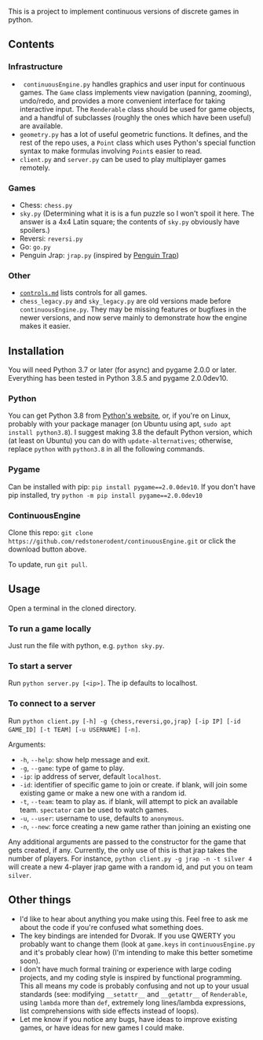 This is a project to implement continuous versions of discrete games in python.


## Contents

### Infrastructure

* ` continuousEngine.py` handles graphics and user input for continuous games. The `Game` class implements view navigation (panning, zooming), undo/redo, and provides a more convenient interface for taking interactive input. The `Renderable` class should be used for game objects, and a handful of subclasses (roughly the ones which have been useful) are available.
* `geometry.py` has a lot of useful geometric functions. It defines, and the rest of the repo uses, a `Point` class which uses Python's special function syntax to make formulas involving `Point`s easier to read.
* `client.py` and `server.py` can be used to play multiplayer games remotely.


### Games

* Chess: `chess.py`
* `sky.py` (Determining what it is is a fun puzzle so I won't spoil it here. The answer is a 4x4 Latin square; the contents of `sky.py` obviously have spoilers.)
* Reversi: `reversi.py`
* Go: `go.py`
* Penguin Jrap: `jrap.py` (inspired by [Penguin Trap](https://boardgamegeek.com/boardgame/225981/penguin-trap))

### Other

* [`controls.md`](controls.md) lists controls for all games.
* `chess_legacy.py` and `sky_legacy.py` are old versions made before `continuousEngine.py`. They may be missing features or bugfixes in the newer versions, and now serve mainly to demonstrate how the engine makes it easier.


## Installation

You will need Python 3.7 or later (for async) and pygame 2.0.0 or later. Everything has been tested in Python 3.8.5 and pygame 2.0.0dev10.

### Python

You can get Python 3.8 from [Python's website](https://www.python.org/), or, if you're on Linux, probably with your package manager (on Ubuntu using apt, `sudo apt install python3.8`). I suggest making 3.8 the default Python version, which (at least on Ubuntu) you can do with `update-alternatives`; otherwise, replace `python` with `python3.8` in all the following commands.

### Pygame

Can be installed with pip: `pip install pygame==2.0.0dev10`. If you don't have pip installed, try `python -m pip install pygame==2.0.0dev10`

### ContinuousEngine

Clone this repo: `git clone https://github.com/redstonerodent/continuousEngine.git` or click the download button above.

To update, run `git pull`.


## Usage

Open a terminal in the cloned directory.

### To run a game locally

Just run the file with python, e.g. `python sky.py`.

### To start a server

Run `python server.py [<ip>]`. The ip defaults to localhost.

### To connect to a server

Run `python client.py [-h] -g {chess,reversi,go,jrap} [-ip IP] [-id GAME_ID]
                        [-t TEAM] [-u USERNAME] [-n]`.

Arguments:

* `-h`, `--help`: show help message and exit.
* `-g`, `--game`: type of game to play.
* `-ip`: ip address of server, default `localhost`.
* `-id`: identifier of specific game to join or create. if blank, will join some existing game or make a new one with a random id.
* `-t`, `--team`: team to play as. if blank, will attempt to pick an available team. `spectator` can be used to watch games.
* `-u`, `--user`: username to use, defaults to `anonymous`.
* `-n`, `--new`: force creating a new game rather than joining an existing one

Any additional arguments are passed to the constructor for the game that gets created, if any. Currently, the only use of this is that jrap takes the number of players. For instance, `python client.py -g jrap -n -t silver 4` will create a new 4-player jrap game with a random id, and put you on team `silver`.

## Other things

* I'd like to hear about anything you make using this. Feel free to ask me about the code if you're confused what something does.
* The key bindings are intended for Dvorak. If you use QWERTY you probably want to change them (look at `game.keys` in `continuousEngine.py` and it's probably clear how) (I'm intending to make this better sometime soon).
* I don't have much formal training or experience with large coding projects, and my coding style is inspired by functional programming. This all means my code is probably confusing and not up to your usual standards (see: modifying `__setattr__` and `__getattr__` of `Renderable`, using `lambda` more than `def`, extremely long lines/lambda expressions, list comprehensions with side effects instead of loops).
* Let me know if you notice any bugs, have ideas to improve existing games, or have ideas for new games I could make.
